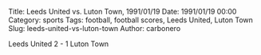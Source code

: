 Title: Leeds United vs. Luton Town, 1991/01/19
Date: 1991/01/19 00:00
Category: sports
Tags: football, football scores, Leeds United, Luton Town
Slug: leeds-united-vs-luton-town
Author: carbonero


Leeds United 2 - 1 Luton Town
